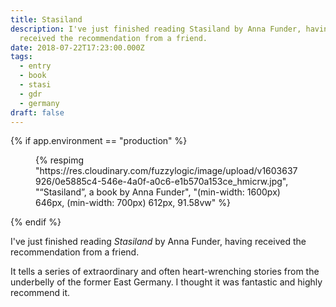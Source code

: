 ```yaml
---
title: Stasiland
description: I've just finished reading Stasiland by Anna Funder, having
  received the recommendation from a friend.
date: 2018-07-22T17:23:00.000Z
tags:
  - entry
  - book
  - stasi
  - gdr
  - germany
draft: false
---
```

{% if app.environment == "production" %}

<figure>
  {% respimg "https://res.cloudinary.com/fuzzylogic/image/upload/v1603637926/0e5885c4-546e-4a0f-a0c6-e1b570a153ce_hmicrw.jpg", "“Stasiland”, a book by Anna Funder", "(min-width: 1600px) 646px, (min-width: 700px) 612px, 91.58vw" %}
</figure>

{% endif %}

I've just finished reading *Stasiland* by Anna Funder, having received the recommendation from a friend.

It tells a series of extraordinary and often heart-wrenching stories from the underbelly of the former East Germany. I thought it was fantastic and highly recommend it.

